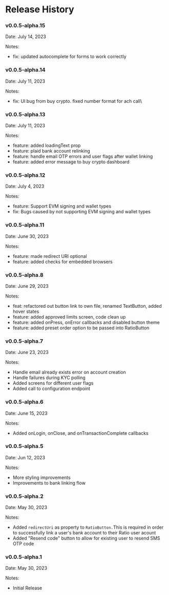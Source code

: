 # Release History

### v0.0.5-alpha.15

Date: July 14, 2023

Notes:

* fix: updated autocomplete for forms to work correctly

### v0.0.5-alpha.14

Date: July 11, 2023

Notes:

* fix: UI bug from buy crypto. fixed number format for ach call\


### v0.0.5-alpha.13

Date: July 11, 2023

Notes:

* feature: added loadingText prop&#x20;
* feature: plaid bank account relinking&#x20;
* feature: handle email OTP errors and user flags after wallet linking
* feature: added error message to buy crypto dashboard&#x20;

### v0.0.5-alpha.12

Date: July 4, 2023

Notes:

* feature: Support EVM signing and wallet types
* fix: Bugs caused by not supporting EVM signing and wallet types

### v0.0.5-alpha.11

Date: June 30, 2023

Notes:

* feature: made redirect URI optional
* feature: added checks for embedded browsers

### v0.0.5-alpha.8

Date: June 29, 2023

Notes:

* feat: refactored out button link to own file, renamed TextButton, added hover states&#x20;
* feature: added approved limits screen, code clean up
* feature: added onPress, onError callbacks and disabled button theme
* feature: added preset order option to be passed into RatioButton

### v0.0.5-alpha.7

Date: June 23, 2023

Notes:

* Handle email already exists error on account creation
* Handle failures during KYC polling
* Added screens for different user flags
* Added call to configuration endpoint

### v0.0.5-alpha.6

Date: June 15, 2023

Notes:

* Added onLogin, onClose, and onTransactionComplete callbacks

### v0.0.5-alpha.5

Date: Jun 12, 2023

Notes:

* More styling improvements
* Improvements to bank linking flow

### v0.0.5-alpha.2

Date: May 30, 2023

Notes:

* Added `redirectUri` as property to `RatioButton.`This is required in order to successfully link a user's bank account to their Ratio user acount
* Added "Resend code" button to allow for existing user to resend SMS OTP code

### v0.0.5-alpha.1

Date: May 30, 2023

Notes:

* Initial Release

